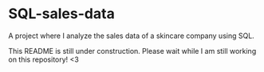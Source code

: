 # SQL-sales-data
A project where I analyze the sales data of a skincare company using SQL.

This README is still under construction. Please wait while I am still working on this repository! <3
